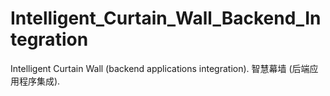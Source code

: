# Intelligent_Curtain_Wall_Backend_Integration
Intelligent Curtain Wall (backend applications integration). 智慧幕墙 (后端应用程序集成).
